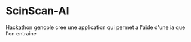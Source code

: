# ScinScan-AI
Hackathon genople
cree une  application qui permet a l'aide d'une ia que l'on entraine 

